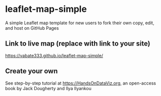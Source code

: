 # leaflet-map-simple
A simple Leaflet map template for new users to fork their own copy, edit, and host on GitHub Pages

## Link to live map (replace with link to your site)
https://vabate333.github.io/leaflet-map-simple/

## Create your own
See step-by-step tutorial at https://HandsOnDataViz.org, an open-access book by Jack Dougherty and Ilya Ilyankou
